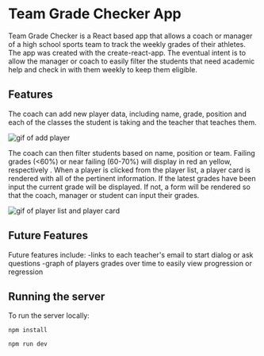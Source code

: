 # Team Grade Checker App 

Team Grade Checker is a React based app that allows a coach or manager of a high school sports team to track the weekly grades of their athletes. The app was created with the create-react-app. The eventual intent is to allow the manager or coach to easily filter the students that need academic help and check in with them weekly to keep them eligible. 

## Features

The coach can add new player data, including name, grade, position and each of the classes the student is taking and the teacher that teaches them. 

![gif of add player](https://media.giphy.com/media/2N3JoSFxhBJmPM2TT4/giphy.gif)

The coach can then filter students based on name, position or team. Failing grades (<60%) or near failing (60-70%) will display in red an yellow, respectively . When a player is clicked from the player list, a player card is rendered with all of the pertinent information. If the latest grades have been input the current grade will be displayed. If not, a form will be rendered so that the coach, manager or student can input their grades. 

![gif of player list and player card](https://media.giphy.com/media/aEWuD2tvDbD14b9QG5/giphy.gif)

## Future Features

Future features include: 
-links to each teacher's email to start dialog or ask questions
-graph of players grades over time to easily view progression or regression

## Running the server 

To run the server locally:  

```npm install```

```npm run dev```

